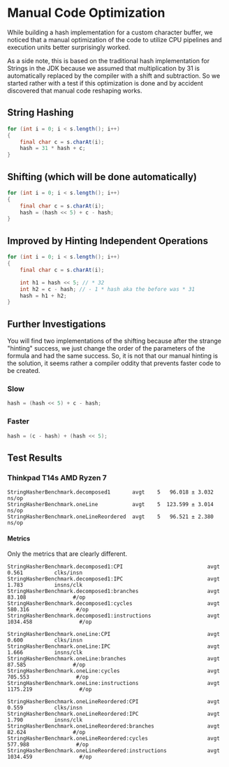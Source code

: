 # Manual Code Optimization
While building a hash implementation for a custom character buffer, we noticed that a manual optimization of the code to utilize CPU pipelines and execution units better surprisingly worked. 

As a side note, this is based on the traditional hash implementation for Strings in the JDK because we assumed that multiplication by 31 is automatically replaced by the compiler with a shift and subtraction. So we started rather with a test if this optimization is done and by accident discovered that manual code reshaping works.

## String Hashing
```java
for (int i = 0; i < s.length(); i++) 
{
    final char c = s.charAt(i);
    hash = 31 * hash + c;
}
```

## Shifting (which will be done automatically)
```java
for (int i = 0; i < s.length(); i++) 
{
    final char c = s.charAt(i);
    hash = (hash << 5) + c - hash;
}
``` 

## Improved by Hinting Independent Operations
```java
for (int i = 0; i < s.length(); i++) 
{
    final char c = s.charAt(i);

    int h1 = hash << 5; // * 32
    int h2 = c - hash; // - 1 * hash aka the before was * 31
    hash = h1 + h2;
}
```

## Further Investigations

You will find two implementations of the shifting because after the strange "hinting" success, we just change the order of the parameters of the formula and had the same success. So, it is not that our manual hinting is the solution, it seems rather a compiler oddity that prevents faster code to be created.

### Slow

```java
hash = (hash << 5) + c - hash;
```

### Faster

```java
hash = (c - hash) + (hash << 5);
```

## Test Results

### Thinkpad T14s AMD Ryzen 7
```
StringHasherBenchmark.decomposed1       avgt    5   96.018 ± 3.032  ns/op
StringHasherBenchmark.oneLine           avgt    5  123.599 ± 3.014  ns/op
StringHasherBenchmark.oneLineReordered  avgt    5   96.521 ± 2.380  ns/op
```

#### Metrics
Only the metrics that are clearly different.

```
StringHasherBenchmark.decomposed1:CPI                           avgt          0.561          clks/insn
StringHasherBenchmark.decomposed1:IPC                           avgt          1.783          insns/clk
StringHasherBenchmark.decomposed1:branches                      avgt         83.108               #/op
StringHasherBenchmark.decomposed1:cycles                        avgt        580.316               #/op
StringHasherBenchmark.decomposed1:instructions                  avgt       1034.458               #/op

StringHasherBenchmark.oneLine:CPI                               avgt          0.600          clks/insn
StringHasherBenchmark.oneLine:IPC                               avgt          1.666          insns/clk
StringHasherBenchmark.oneLine:branches                          avgt         87.585               #/op
StringHasherBenchmark.oneLine:cycles                            avgt        705.553               #/op
StringHasherBenchmark.oneLine:instructions                      avgt       1175.219               #/op

StringHasherBenchmark.oneLineReordered:CPI                      avgt          0.559          clks/insn
StringHasherBenchmark.oneLineReordered:IPC                      avgt          1.790          insns/clk
StringHasherBenchmark.oneLineReordered:branches                 avgt         82.624               #/op
StringHasherBenchmark.oneLineReordered:cycles                   avgt        577.988               #/op
StringHasherBenchmark.oneLineReordered:instructions             avgt       1034.459               #/op
```

### 

